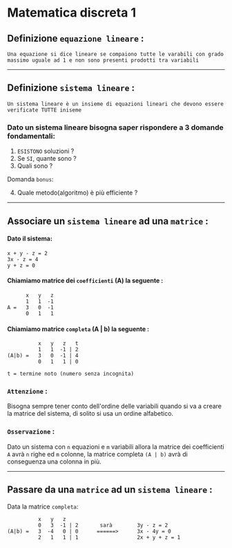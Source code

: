# **Matematica discreta 1**

## **Definizione `equazione lineare`** :

    Una equazione si dice lineare se compaiono tutte le varabili con grado 
    massimo uguale ad 1 e non sono presenti prodotti tra variabili

---

## **Definizione `sistema lineare`** :

    Un sistema lineare è un insieme di equazioni lineari che devono essere verificate TUTTE iniseme


### Dato un  sistema lineare bisogna saper rispondere a 3 domande fondamentali:

1. `ESISTONO` soluzioni ? 
2. Se `SI`, quante sono ?
3. Quali sono ?

Domanda `bonus`:

4. Quale metodo(algoritmo) è più efficiente ? 

---

## **Associare un `sistema lineare` ad una `matrice`** :

#### Dato il sistema:

    x + y - z = 2         
    3x - z = 4
    y + z = 0

#### Chiamiamo matrice dei `coefficienti` (A) la seguente :

          x   y   z
          1   1  -1
    A =   3   0  -1
          0   1   1

#### Chiamiamo matrice `completa` (A | b) la seguente : 

              x   y   z   t
              1   1  -1 | 2
    (A|b) =   3   0  -1 | 4
              0   1   1 | 0

    t = termine noto (numero senza incognita)

### `Attenzione` : 
Bisogna sempre tener conto dell'ordine delle variabili quando si va a creare la matrice del sistema, di solito si usa un ordine alfabetico.

### `Osservazione` : 
Dato un sistema con `n` equazioni e `m` variabili allora la matrice dei coefficienti `A` avrà `n` righe ed `m` colonne, la matrice completa `(A | b)` avrà di conseguenza una colonna in più.

---

## **Passare da una `matrice` ad un `sistema lineare`** : 

Data la matrice `completa`:

              x   y   z   
              0   3  -1 | 2       sarà        3y - z = 2
    (A|b) =   3  -4   0 | 0      ======>      3x - 4y = 0
              2   1   1 | 1                   2x + y + z = 1

